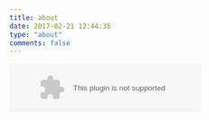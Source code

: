 ```yaml
---
title: about
date: 2017-02-21 12:44:35
type: "about"
comments: false
---
```

<embed src="//music.163.com/style/swf/widget.swf?sid=202373&type=2&auto=1&width=320&height=66" width="340" height="86"  allowNetworking="all"></embed>